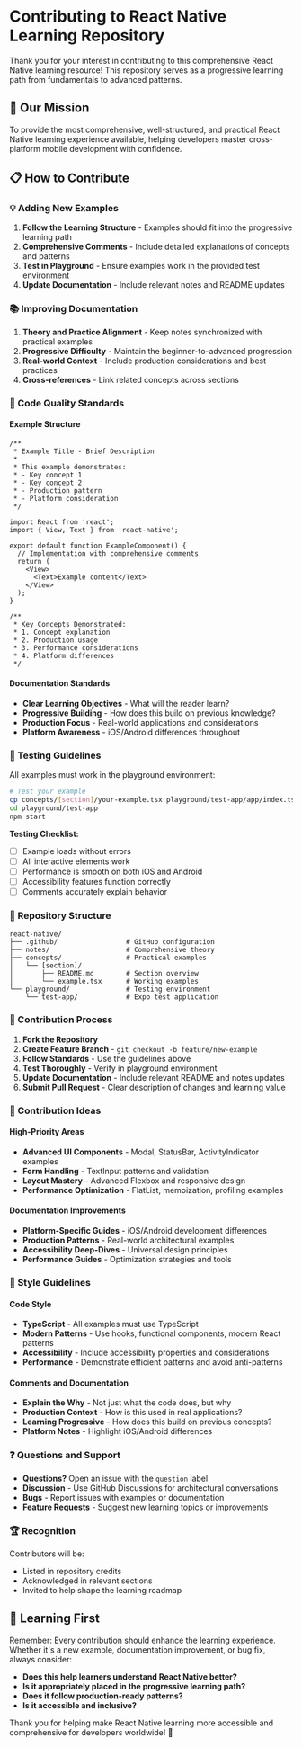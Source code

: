 # Contributing to React Native Learning Repository

Thank you for your interest in contributing to this comprehensive React Native learning resource! This repository serves as a progressive learning path from fundamentals to advanced patterns.

## 🎯 Our Mission

To provide the most comprehensive, well-structured, and practical React Native learning experience available, helping developers master cross-platform mobile development with confidence.

## 📋 How to Contribute

### 💡 Adding New Examples
1. **Follow the Learning Structure** - Examples should fit into the progressive learning path
2. **Comprehensive Comments** - Include detailed explanations of concepts and patterns
3. **Test in Playground** - Ensure examples work in the provided test environment
4. **Update Documentation** - Include relevant notes and README updates

### 📚 Improving Documentation
1. **Theory and Practice Alignment** - Keep notes synchronized with practical examples
2. **Progressive Difficulty** - Maintain the beginner-to-advanced progression
3. **Real-world Context** - Include production considerations and best practices
4. **Cross-references** - Link related concepts across sections

### 🔧 Code Quality Standards

#### Example Structure
```tsx
/**
 * Example Title - Brief Description
 * 
 * This example demonstrates:
 * - Key concept 1
 * - Key concept 2
 * - Production pattern
 * - Platform consideration
 */

import React from 'react';
import { View, Text } from 'react-native';

export default function ExampleComponent() {
  // Implementation with comprehensive comments
  return (
    <View>
      <Text>Example content</Text>
    </View>
  );
}

/**
 * Key Concepts Demonstrated:
 * 1. Concept explanation
 * 2. Production usage
 * 3. Performance considerations
 * 4. Platform differences
 */
```

#### Documentation Standards
- **Clear Learning Objectives** - What will the reader learn?
- **Progressive Building** - How does this build on previous knowledge?
- **Production Focus** - Real-world applications and considerations
- **Platform Awareness** - iOS/Android differences throughout

### 🧪 Testing Guidelines

All examples must work in the playground environment:

```bash
# Test your example
cp concepts/[section]/your-example.tsx playground/test-app/app/index.tsx
cd playground/test-app
npm start
```

**Testing Checklist:**
- [ ] Example loads without errors
- [ ] All interactive elements work
- [ ] Performance is smooth on both iOS and Android
- [ ] Accessibility features function correctly
- [ ] Comments accurately explain behavior

### 📁 Repository Structure

```
react-native/
├── .github/                 # GitHub configuration
├── notes/                   # Comprehensive theory
├── concepts/                # Practical examples
│   └── [section]/
│       ├── README.md        # Section overview
│       └── example.tsx      # Working examples
└── playground/              # Testing environment
    └── test-app/            # Expo test application
```

### 🚀 Contribution Process

1. **Fork the Repository**
2. **Create Feature Branch** - `git checkout -b feature/new-example`
3. **Follow Standards** - Use the guidelines above
4. **Test Thoroughly** - Verify in playground environment
5. **Update Documentation** - Include relevant README and notes updates
6. **Submit Pull Request** - Clear description of changes and learning value

### 💬 Contribution Ideas

#### High-Priority Areas
- **Advanced UI Components** - Modal, StatusBar, ActivityIndicator examples
- **Form Handling** - TextInput patterns and validation
- **Layout Mastery** - Advanced Flexbox and responsive design
- **Performance Optimization** - FlatList, memoization, profiling examples

#### Documentation Improvements
- **Platform-Specific Guides** - iOS/Android development differences
- **Production Patterns** - Real-world architectural examples
- **Accessibility Deep-Dives** - Universal design principles
- **Performance Guides** - Optimization strategies and tools

### 🎨 Style Guidelines

#### Code Style
- **TypeScript** - All examples must use TypeScript
- **Modern Patterns** - Use hooks, functional components, modern React patterns
- **Accessibility** - Include accessibility properties and considerations
- **Performance** - Demonstrate efficient patterns and avoid anti-patterns

#### Comments and Documentation
- **Explain the Why** - Not just what the code does, but why
- **Production Context** - How is this used in real applications?
- **Learning Progressive** - How does this build on previous concepts?
- **Platform Notes** - Highlight iOS/Android differences

### ❓ Questions and Support

- **Questions?** Open an issue with the `question` label
- **Discussion** - Use GitHub Discussions for architectural conversations
- **Bugs** - Report issues with examples or documentation
- **Feature Requests** - Suggest new learning topics or improvements

### 🏆 Recognition

Contributors will be:
- Listed in repository credits
- Acknowledged in relevant sections
- Invited to help shape the learning roadmap

## 📖 Learning First

Remember: Every contribution should enhance the learning experience. Whether it's a new example, documentation improvement, or bug fix, always consider:

- **Does this help learners understand React Native better?**
- **Is it appropriately placed in the progressive learning path?**
- **Does it follow production-ready patterns?**
- **Is it accessible and inclusive?**

Thank you for helping make React Native learning more accessible and comprehensive for developers worldwide! 🚀
